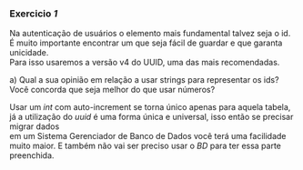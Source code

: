 ### Exercicio *1*

Na autenticação de usuários o elemento mais fundamental talvez seja o id.</br>
É muito importante encontrar um que seja fácil de guardar e que garanta unicidade.</br>
Para isso usaremos a versão v4 do UUID, uma das mais recomendadas. </br>


a) Qual a sua opinião em relação a usar strings para representar os ids? </br>
Você concorda que seja melhor do que usar números?</br>

Usar um *int* com auto-increment se torna único apenas para aquela tabela,</br>
já a utilização do *uuid* é uma forma única e universal, isso então se precisar migrar dados</br>
em um Sistema Gerenciador de Banco de Dados você terá uma facilidade muito maior. E também não vai ser preciso usar o *BD* para ter essa parte preenchida.
